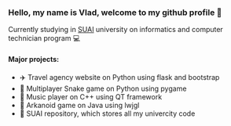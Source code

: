 ### Hello, my name is Vlad, welcome to my github profile 🏯

Currently studying in [SUAI](https://new.guap.ru/) university on informatics and computer technician program 💻

#### Major projects:

- ✈️ Travel agency website on Python using flask and bootstrap
- 🐍 Multiplayer Snake game on Python using pygame
- 🎵 Music player on C++ using QT framework
- 🤖 Arkanoid game on Java using lwjgl
- 🚀 SUAI repository, which stores all my univercity code
